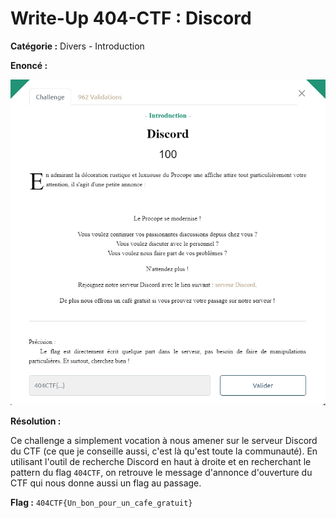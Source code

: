 # Write-Up 404-CTF : Discord

__Catégorie :__ Divers - Introduction

**Enoncé :**

![Enoncé du challenge](images/enonce.png)

**Résolution :**

Ce challenge a simplement vocation à nous amener sur le serveur Discord du CTF (ce que je conseille aussi, c'est là qu'est toute la communauté). En utilisant l'outil de recherche Discord en haut à droite et en recherchant le pattern du flag `404CTF`, on retrouve le message d'annonce d'ouverture du CTF qui nous donne aussi un flag au passage.

**Flag :** `404CTF{Un_bon_pour_un_cafe_gratuit}`
